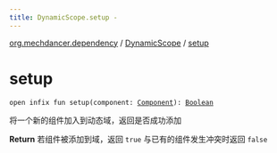 ```yaml
---
title: DynamicScope.setup - 
---
```


[org.mechdancer.dependency](../index.html) / [DynamicScope](index.html) / [setup](./setup.html)

# setup

`open infix fun setup(component: `[`Component`](../-component/index.html)`): `[`Boolean`](https://kotlinlang.org/api/latest/jvm/stdlib/kotlin/-boolean/index.html)

将一个新的组件加入到动态域，返回是否成功添加

**Return**
若组件被添加到域，返回 `true`
    与已有的组件发生冲突时返回 `false`

